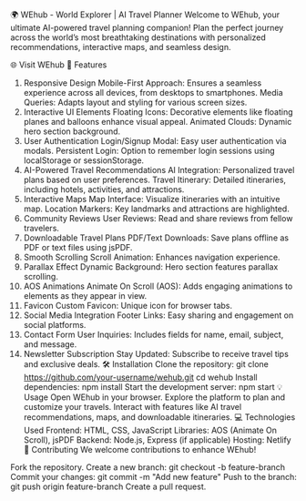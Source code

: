 🌍 WEhub - World Explorer | AI Travel Planner
Welcome to WEhub, your ultimate AI-powered travel planning companion! Plan the perfect journey across the world’s most breathtaking destinations with personalized recommendations, interactive maps, and seamless design.

🌐 Visit WEhub
🌟 Features
1. Responsive Design
Mobile-First Approach: Ensures a seamless experience across all devices, from desktops to smartphones.
Media Queries: Adapts layout and styling for various screen sizes.
2. Interactive UI Elements
Floating Icons: Decorative elements like floating planes and balloons enhance visual appeal.
Animated Clouds: Dynamic hero section background.
3. User Authentication
Login/Signup Modal: Easy user authentication via modals.
Persistent Login: Option to remember login sessions using localStorage or sessionStorage.
4. AI-Powered Travel Recommendations
AI Integration: Personalized travel plans based on user preferences.
Travel Itinerary: Detailed itineraries, including hotels, activities, and attractions.
5. Interactive Maps
Map Interface: Visualize itineraries with an intuitive map.
Location Markers: Key landmarks and attractions are highlighted.
6. Community Reviews
User Reviews: Read and share reviews from fellow travelers.
7. Downloadable Travel Plans
PDF/Text Downloads: Save plans offline as PDF or text files using jsPDF.
8. Smooth Scrolling
Scroll Animation: Enhances navigation experience.
9. Parallax Effect
Dynamic Background: Hero section features parallax scrolling.
10. AOS Animations
Animate On Scroll (AOS): Adds engaging animations to elements as they appear in view.
11. Favicon
Custom Favicon: Unique icon for browser tabs.
12. Social Media Integration
Footer Links: Easy sharing and engagement on social platforms.
13. Contact Form
User Inquiries: Includes fields for name, email, subject, and message.
14. Newsletter Subscription
Stay Updated: Subscribe to receive travel tips and exclusive deals.
🛠️ Installation
Clone the repository:
git clone https://github.com/your-username/wehub.git
cd wehub
Install dependencies:
npm install
Start the development server:
npm start
💡 Usage
Open WEhub in your browser.
Explore the platform to plan and customize your travels.
Interact with features like AI travel recommendations, maps, and downloadable itineraries.
💻 Technologies Used
Frontend: HTML, CSS, JavaScript
Libraries: AOS (Animate On Scroll), jsPDF
Backend: Node.js, Express (if applicable)
Hosting: Netlify
🤝 Contributing
We welcome contributions to enhance WEhub!

Fork the repository.
Create a new branch:
git checkout -b feature-branch
Commit your changes:
git commit -m "Add new feature"
Push to the branch:
git push origin feature-branch
Create a pull request.
